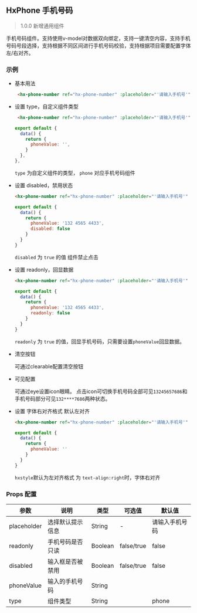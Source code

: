 ## HxPhone 手机号码

> 1.0.0 新增通用组件

手机号码组件。支持使用v-model对数据双向绑定，支持一键清空内容，支持手机号码号段选择，支持根据不同区间进行手机号码校验，支持根据项目需要配置字体左/右对齐。

### 示例

- 基本用法

  ```html
   <hx-phone-number ref="hx-phone-number" :placeholder="'请输入手机号'" :label="'手机号'" :type="'phone'" v-model="phoneValue"></hx-phone-number>
  ```


- 设置 type，自定义组件类型

  ```html
   <hx-phone-number ref="hx-phone-number" :placeholder="'请输入手机号'" :label="'手机号'" :type="'phone'" v-model="phoneValue"></hx-phone-number>
  ```
  ```js
  export default {
    data() {
      return {
        phoneValue: '',
      }
    },
  },
  ```

  `type` 为自定义组件的类型， `phone` 对应手机号码组件

- 设置 disabled，禁用状态

  ```html
  <hx-phone-number ref="hx-phone-number" :placeholder="'请输入手机号'" :label="'手机号'" :type="'phone'" :disabled="true" v-model="phoneValue"></hx-phone-number>
  ```
  ```js
  export default {
    data() {
      return {
        phoneValue: '132 4565 4433',
        disabled: false
      }
    }
  }
  ```

  `disabled` 为 `true` 的值 组件禁止点击

- 设置 readonly，回显数据

  ```html
  <hx-phone-number ref="hx-phone-number" :placeholder="'请输入手机号'" :label="'手机号'" :type="'phone'" :readonly="true" :eye="eye" v-model="phoneValue"></hx-phone-number>
  ```
  ```js
  export default {
    data() {
      return {
        phoneValue: '132 4565 4433',
        readonly: false
      }
    }
  }
  ```

  `readonly` 为 `true` 的值，回显手机号码，只需要设置`phoneValue`回显数据。

- 清空按钮

  可通过clearable配置清空按钮

- 可见配置

  可通过eye设置icon眼睛。
  点击icon可切换手机号码全部可见`13245657686`和手机号码部分可见`132****7686`两种状态。

- 设置 字体右对齐格式 默认左对齐

  ```html
  <hx-phone-number ref="hx-phone-number" :placeholder="'请输入手机号'" :label="'手机号'" :type="'phone'" :hxstyle="'text-align:right'" v-model="phoneValue"></hx-phone-number>
  ```
  ```js
  export default {
    data() {
      return {
        phoneValue: ''  
      }
    }
  }
  ```
    `hxstyle`默认为左对齐格式 为 `text-align:right`时，字体右对齐
  
### Props 配置

| 参数 | 说明 | 类型 | 可选值 | 默认值 |
| - | - | - | - | - |
| placeholder | 选择默认提示信息 | String | - | 请输入手机号码 |
| readonly | 手机号码是否只读 | Boolean | false/true | false |
| disabled | 输入框是否被禁用 | Boolean | false/true | false |
| phoneValue | 输入的手机号码 | String |  |  |
| type | 组件类型 | String |  | phone |
